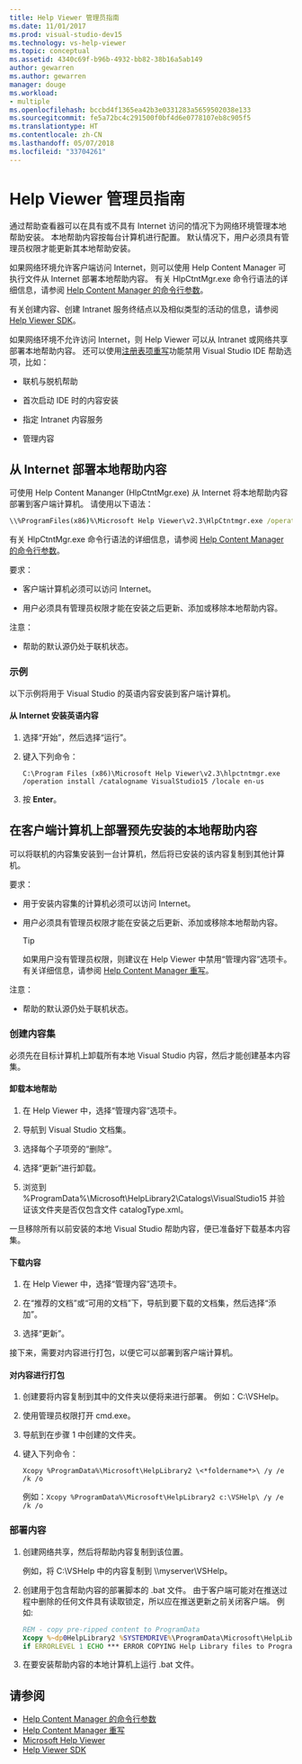 ```yaml
---
title: Help Viewer 管理员指南
ms.date: 11/01/2017
ms.prod: visual-studio-dev15
ms.technology: vs-help-viewer
ms.topic: conceptual
ms.assetid: 4340c69f-b96b-4932-bb82-38b16a5ab149
author: gewarren
ms.author: gewarren
manager: douge
ms.workload:
- multiple
ms.openlocfilehash: bccbd4f1365ea42b3e0331283a5659502038e133
ms.sourcegitcommit: fe5a72bc4c291500f0bf4d6e0778107eb8c905f5
ms.translationtype: HT
ms.contentlocale: zh-CN
ms.lasthandoff: 05/07/2018
ms.locfileid: "33704261"
---
```

# <a name="help-viewer-administrator-guide"></a>Help Viewer 管理员指南

通过帮助查看器可以在具有或不具有 Internet 访问的情况下为网络环境管理本地帮助安装。 本地帮助内容按每台计算机进行配置。 默认情况下，用户必须具有管理员权限才能更新其本地帮助安装。

如果网络环境允许客户端访问 Internet，则可以使用 Help Content Manager 可执行文件从 Internet 部署本地帮助内容。 有关 HlpCtntMgr.exe 命令行语法的详细信息，请参阅 [Help Content Manager 的命令行参数](../ide/command-line-arguments-for-the-help-content-manager.md)。

有关创建内容、创建 Intranet 服务终结点以及相似类型的活动的信息，请参阅 [Help Viewer SDK](../extensibility/internals/microsoft-help-viewer-sdk.md)。

如果网络环境不允许访问 Internet，则 Help Viewer 可以从 Intranet 或网络共享部署本地帮助内容。 还可以使用[注册表项重写](../ide/help-content-manager-overrides.md)功能禁用 Visual Studio IDE 帮助选项，比如：

- 联机与脱机帮助

- 首次启动 IDE 时的内容安装

- 指定 Intranet 内容服务

- 管理内容

## <a name="deploy-local-help-content-from-the-internet"></a>从 Internet 部署本地帮助内容

可使用 Help Content Mananger (HlpCtntMgr.exe) 从 Internet 将本地帮助内容部署到客户端计算机。 请使用以下语法：

```cmd
\\%ProgramFiles(x86)%\Microsoft Help Viewer\v2.3\HlpCtntmgr.exe /operation \<*name*> /catalogname \<*catalog name*> /locale \<*locale*>
```

有关 HlpCtntMgr.exe 命令行语法的详细信息，请参阅 [Help Content Manager 的命令行参数](../ide/command-line-arguments-for-the-help-content-manager.md)。

要求：

-   客户端计算机必须可以访问 Internet。

-   用户必须具有管理员权限才能在安装之后更新、添加或移除本地帮助内容。


注意：

-   帮助的默认源仍处于联机状态。

### <a name="example"></a>示例

以下示例将用于 Visual Studio 的英语内容安装到客户端计算机。

#### <a name="to-install-english-content-from-the-internet"></a>从 Internet 安装英语内容

1.  选择“开始”，然后选择“运行”。

2.  键入下列命令：

     `C:\Program Files (x86)\Microsoft Help Viewer\v2.3\hlpctntmgr.exe /operation install /catalogname VisualStudio15 /locale en-us`

3.  按 **Enter**。

## <a name="deploy-pre-installed-local-help-content-on-client-computers"></a>在客户端计算机上部署预先安装的本地帮助内容

可以将联机的内容集安装到一台计算机，然后将已安装的该内容复制到其他计算机。

要求：

-   用于安装内容集的计算机必须可以访问 Internet。

-   用户必须具有管理员权限才能在安装之后更新、添加或移除本地帮助内容。

    > [!TIP]
    > 如果用户没有管理员权限，则建议在 Help Viewer 中禁用“管理内容”选项卡。 有关详细信息，请参阅 [Help Content Manager 重写](../ide/help-content-manager-overrides.md)。

注意：

-   帮助的默认源仍处于联机状态。

### <a name="create-the-content-set"></a>创建内容集

必须先在目标计算机上卸载所有本地 Visual Studio 内容，然后才能创建基本内容集。

#### <a name="to-uninstall-local-help"></a>卸载本地帮助

1.  在 Help Viewer 中，选择“管理内容”选项卡。

2.  导航到 Visual Studio 文档集。

3.  选择每个子项旁的“删除”。

4.  选择“更新”进行卸载。

5.  浏览到 %ProgramData%\Microsoft\HelpLibrary2\Catalogs\VisualStudio15 并验证该文件夹是否仅包含文件 catalogType.xml。

 一旦移除所有以前安装的本地 Visual Studio 帮助内容，便已准备好下载基本内容集。

#### <a name="to-download-the-content"></a>下载内容

1.  在 Help Viewer 中，选择“管理内容”选项卡。

2.  在“推荐的文档”或“可用的文档”下，导航到要下载的文档集，然后选择“添加”。

3.  选择“更新”。


接下来，需要对内容进行打包，以便它可以部署到客户端计算机。

#### <a name="to-package-the-content"></a>对内容进行打包

1.  创建要将内容复制到其中的文件夹以便将来进行部署。 例如：C:\VSHelp。

2.  使用管理员权限打开 cmd.exe。

3.  导航到在步骤 1 中创建的文件夹。

4.  键入下列命令：

     `Xcopy %ProgramData%\Microsoft\HelpLibrary2 \<*foldername*>\ /y /e /k /o `

     例如：`Xcopy %ProgramData%\Microsoft\HelpLibrary2 c:\VSHelp\ /y /e /k /o`

### <a name="deploy-the-content"></a>部署内容

1.  创建网络共享，然后将帮助内容复制到该位置。

     例如，将 C:\VSHelp 中的内容复制到 \\\myserver\VSHelp。

2.  创建用于包含帮助内容的部署脚本的 .bat 文件。 由于客户端可能对在推送过程中删除的任何文件具有读取锁定，所以应在推送更新之前关闭客户端。 例如:

    ```cmd
    REM - copy pre-ripped content to ProgramData
    Xcopy %~dp0HelpLibrary2 %SYSTEMDRIVE%\ProgramData\Microsoft\HelpLibrary2\ /y /e /k /o
    if ERRORLEVEL 1 ECHO *** ERROR COPYING Help Library files to ProgramData (%ERRORLEVEL%)
    ```

3.  在要安装帮助内容的本地计算机上运行 .bat 文件。

## <a name="see-also"></a>请参阅

- [Help Content Manager 的命令行参数](../ide/command-line-arguments-for-the-help-content-manager.md)
- [Help Content Manager 重写](../ide/help-content-manager-overrides.md)
- [Microsoft Help Viewer](../ide/microsoft-help-viewer.md)
- [Help Viewer SDK](../extensibility/internals/microsoft-help-viewer-sdk.md)